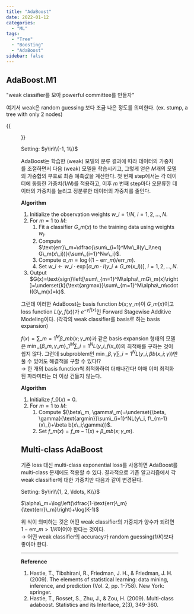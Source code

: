 ```yaml
---
title: "AdaBoost"
date: 2022-01-12
categories:
  - "ML"
tags:
  - "Tree"
  - "Boosting"
  - "AdaBoost"
sidebar: false
---
```


## AdaBoost.M1

"weak classifier를 모아 powerful committee를 만들자"

여기서 weak은 random guessing 보다 조금 나은 정도를 의미한다. (ex. stump, a tree with only 2 nodes)

{{<figure src="/ml/ada1.png" width="400">}}

Setting: $y\in\\{-1, 1\\}$

AdaBoost는 학습한 (weak) 모델의 분류 결과에 따라 데이터의 가중치를 조절하면서 다음 (weak) 모델을 학습시키고, 그렇게 얻은 $M$개의 모델의 가중합의 부호로 최종 예측값을 계산한다. 첫 번째 step에서는 각 데이터에 동등한 가중치($1/N$)를 적용하고, 이후 $m$ 번째 step마다 오분류한 데이터의 가중치를 늘리고 정분류한 데이터의 가중치를 줄인다.

**Algorithm**
1. Initialize the observation weights $w\_i=1/N$, $i=1, 2, \ldots, N$.
2. For $m=1$ to $M$:
    1. Fit a classifier $G\_m(x)$ to the training data using weights $w_i$.
    2. Compute $\text{err}\_m=\dfrac{\sum\_{i=1}^Mw\_iI(y\_i\neq G\_m(x\_i))}{\sum\_{i=1}^Nw\_i}$.
    3. Compute $\alpha\_m=\log((1-\text{err}\_m)/\text{err}\_m)$.
    4. Set $w\_i\leftarrow w\_i\cdot\exp[\alpha\_m\cdot I(y\_i\neq G\_m(x\_i))]$, $i=1, 2, \ldots, N$.
3. Output $G(x)=\text{sign}\left[\sum\_{m=1}^M\alpha\_mG\_m(x)\right]=\underset{k}{\text{argmax}}\sum\_{m=1}^M\alpha\_m\cdot I(G\_m(x)=k)$.

그런데 이러한 AdaBoost는 basis function $b(x;\gamma\_m)$이 $G\_m(x)$이고 loss function $L(y, f(x))$가 $e^{-yf(x)}$인 Forward Stagewise Additive Modeling이다. (각각의 weak classifier를 basis로 하는 basis expansion)

$f(x)=\sum\_{m=1}^M\beta\_mb(x;\gamma\_m)$과 같은 basis expansion 형태의 모델은 $\displaystyle \min\_{\{\beta\_m, \gamma\_m\}\_1^M}\sum\_{i=1}^NL(y\_i, f(x\_i))$의 최적해를 구하는 것이 쉽지 않다. 그런데 subproblem인 $\displaystyle \min\_{\beta, \gamma}\sum\_{i=1}^NL(y\_i, \beta b(x\_i;\gamma))$만 풀 수 있어도 해결책을 구할 수 있다!?\
&rarr; 한 개의 basis function씩 최적화하여 더해나간다! 이때 이미 최적화된 파라미터는 더 이상 건들지 않는다.

**Algorithm**
1. Initialize $f\_0(x)=0$.
2. For $m=1$ to $M$:
    1. Compute $(\beta\_m, \gamma\_m)=\underset{\beta, \gamma}{\text{argmin}}\sum\_{i=1}^NL(y\_i, f\_{m-1}(x\_i)+\beta b(x\_i;\gamma))$.
    2. Set $f\_m(x)=f\_{m-1}(x)+\beta\_mb(x;\gamma\_m)$.

## Multi-class AdaBoost

기존 loss 대신 multi-class exponential loss를 사용하면 AdaBoost를 multi-class 문제에도 적용할 수 있다. 결과적으로 기존 알고리즘에서 각 weak classifier에 대한 가중치만 다음과 같이 변경된다.

Setting: $y\in\\{1, 2, \ldots, K\\}$

$\alpha\_m=\log\left(\dfrac{1-\text{err}\_m}{\text{err}\_m}\right)+\log(K-1)$

위 식이 의미하는 것은 어떤 weak classifier의 가중치가 양수가 되려면 $1-\text{err}\_m>1/K$이어야 한다는 것이다. \
&rarr; 어떤 weak classifier의 accuracy가 random guessing($1/K$)보다 좋아야 한다.

---

**Reference**

1. Hastie, T., Tibshirani, R., Friedman, J. H., & Friedman, J. H. (2009). The elements of statistical learning: data mining, inference, and prediction (Vol. 2, pp. 1-758). New York: springer.
2. Hastie, T., Rosset, S., Zhu, J., & Zou, H. (2009). Multi-class adaboost. Statistics and its Interface, 2(3), 349-360.
